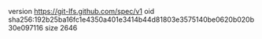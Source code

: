 version https://git-lfs.github.com/spec/v1
oid sha256:192b25ba16fc1e4350a401e3414b44d81803e3575140be0620b020b30e097116
size 2646
